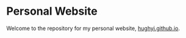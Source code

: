# Personal Website

Welcome to the repository for my personal website, [hughyi.github.io](https://hughyi.github.io/).
